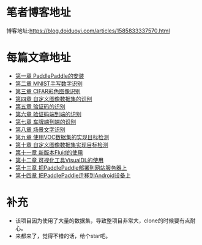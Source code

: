# 笔者博客地址
博客地址:https://blog.doiduoyi.com/articles/1585833337570.html

# 每篇文章地址

- [第一章 PaddlePaddle的安装](https://blog.doiduoyi.com/articles/1584970440134.html)
- [第二章 MNIST手写数字识别](https://blog.doiduoyi.com/articles/1584970607998.html)
- [第三章 CIFAR彩色图像识别](https://blog.doiduoyi.com/articles/1584970674468.html)
- [第四章 自定义图像数据集的识别](https://blog.doiduoyi.com/articles/1584970774428.html)
- [第五章 验证码的识别](https://blog.doiduoyi.com/articles/1584970844737.html)
- [第六章 验证码端到端的识别](https://blog.doiduoyi.com/articles/1584970919853.html)
- [第七章 车牌端到端的识别](https://blog.doiduoyi.com/articles/1584970992783.html)
- [第八章 场景文字识别](https://blog.doiduoyi.com/articles/1584971061243.html)
- [第九章 使用VOC数据集的实现目标检测](https://blog.doiduoyi.com/articles/1584971126233.html)
- [第十章 自定义图像数据集实现目标检测](https://blog.doiduoyi.com/articles/1584971203171.html)
- [第十一章 新版本Fluid的使用](https://blog.doiduoyi.com/articles/1584971267141.html)
- [第十二章 可视化工具VisualDL的使用](https://blog.doiduoyi.com/articles/1584971340241.html)
- [第十三章 把PaddlePaddle部署到网站服务器上](https://blog.doiduoyi.com/articles/1584971401082.html)
- [第十四章 把PaddlePaddle迁移到Android设备上](https://blog.doiduoyi.com/articles/1584971487998.html)

# 补充
 - 该项目因为使用了大量的数据集，导致整项目非常大，clone的时候要有点耐心。
 - 来都来了，觉得不错的话，给个star吧。
